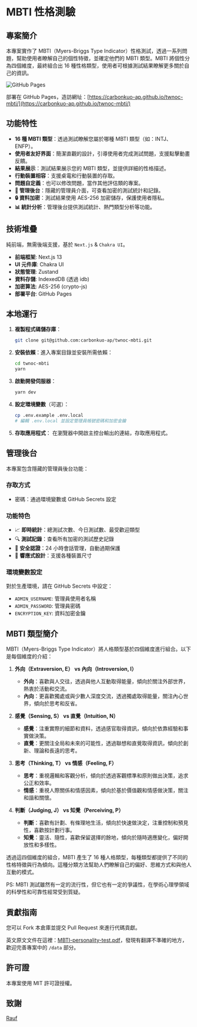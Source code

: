 # MBTI 性格測驗

## 專案簡介

本專案實作了 MBTI（Myers-Briggs Type Indicator）性格測試，透過一系列問題，幫助使用者瞭解自己的個性特徵，並確定他們的 MBTI 類型。MBTI 將個性分為四個維度，最終組合出 16 種性格類型，使用者可根據測試結果瞭解更多關於自己的資訊。

![GitHub Pages](https://img.shields.io/badge/GitHub%20Pages-Deployed-brightgreen)

部署在 GitHub Pages，造訪網址：[https://carbonkuo-ap.github.io/twnoc-mbti/](https://carbonkuo-ap.github.io/twnoc-mbti/)

## 功能特性

- **16 種 MBTI 類型**：透過測試瞭解您屬於哪種 MBTI 類型（如：INTJ、ENFP）。
- **使用者友好界面**：簡潔直觀的設計，引導使用者完成測試問題，支援點擊動畫反饋。
- **結果展示**：測試結果展示您的 MBTI 類型，並提供詳細的性格描述。
- **行動裝置相容**：支援桌電和行動裝置的存取。
- **問題自定義**：也可以修改問題，當作其他評估類的專案。
- **🔐 管理後台**：隱藏的管理員介面，可查看加密的測試統計和記錄。
- **🔒 資料加密**：測試結果使用 AES-256 加密儲存，保護使用者隱私。
- **📊 統計分析**：管理後台提供測試統計、熱門類型分析等功能。

## 技術堆疊

純前端，無需後端支援，基於 `Next.js` & `Chakra UI`。

- **前端框架**: Next.js 13
- **UI 元件庫**: Chakra UI
- **狀態管理**: Zustand
- **資料存儲**: IndexedDB (透過 idb)
- **加密算法**: AES-256 (crypto-js)
- **部署平台**: GitHub Pages

## 本地運行

1. **複製程式碼儲存庫**：

   ```bash
   git clone git@github.com:carbonkuo-ap/twnoc-mbti.git
   ```

2. **安裝依賴**：進入專案目錄並安裝所需依賴：

   ```bash
   cd twnoc-mbti
   yarn
   ```

3. **啟動開發伺服器**：

   ```bash
   yarn dev
   ```

4. **設定環境變數**（可選）：

   ```bash
   cp .env.example .env.local
   # 編輯 .env.local 並設定管理員帳號密碼和加密金鑰
   ```

5. **存取應用程式**：
   在瀏覽器中開啟主控台輸出的連結，存取應用程式。

## 管理後台

本專案包含隱藏的管理員後台功能：

### 存取方式

- 密碼：通過環境變數或 GitHub Secrets 設定

### 功能特色

- 📈 **即時統計**：總測試次數、今日測試數、最受歡迎類型
- 🔍 **測試記錄**：查看所有加密的測試歷史記錄
- 🔐 **安全認證**：24 小時會話管理，自動過期保護
- 📱 **響應式設計**：支援各種裝置尺寸

### 環境變數設定

對於生產環境，請在 GitHub Secrets 中設定：

- `ADMIN_USERNAME`: 管理員使用者名稱
- `ADMIN_PASSWORD`: 管理員密碼
- `ENCRYPTION_KEY`: 資料加密金鑰

## MBTI 類型簡介

MBTI（Myers-Briggs Type Indicator）將人格類型基於四個維度進行組合。以下是每個維度的介紹：

1. **外向（Extraversion, E） vs 內向（Introversion, I）**

   - **外向**：喜歡與人交往，透過與他人互動取得能量，傾向於關注外部世界，熱衷於活動和交流。
   - **內向**：更喜歡獨處或與少數人深度交流，透過獨處取得能量，關注內心世界，傾向於思考和反省。

2. **感覺（Sensing, S） vs 直覺（Intuition, N）**

   - **感覺**：注重實際的細節和資料，透過感官取得資訊，傾向於依靠經驗和事實做決策。
   - **直覺**：更關注全局和未來的可能性，透過聯想和直覺取得資訊，傾向於創新、理論和長遠的思考。

3. **思考（Thinking, T） vs 情感（Feeling, F）**

   - **思考**：重視邏輯和客觀分析，傾向於透過客觀標準和原則做出決策，追求公正和效率。
   - **情感**：重視人際關係和情感因素，傾向於基於價值觀和情感做決策，關注和諧和關懷。

4. **判斷（Judging, J） vs 知覺（Perceiving, P）**
   - **判斷**：喜歡有計劃、有條理地生活，傾向於快速做決定，注重控制和預見性，喜歡按計劃行事。
   - **知覺**：靈活、隨性，喜歡保留選擇的餘地，傾向於隨時適應變化，偏好開放性和多樣性。

透過這四個維度的組合，MBTI 產生了 16 種人格類型，每種類型都提供了不同的性格特徵與行為傾向。這種分類方法幫助人們瞭解自己的偏好、思維方式和與他人互動的模式。

PS: MBTI 測試雖然有一定的流行性，但它也有一定的爭議性，在學術心理學領域的科學性和可靠性經常受到質疑。

## 貢獻指南

您可以 Fork 本倉庫並提交 Pull Request 來進行代碼貢獻。

英文原文文件在這裡：[MBTI-personality-test.pdf](./public/MBTI-personality-test.pdf)，發現有翻譯不準確的地方，歡迎完善專案中的 `/data` 部分。

## 許可證

本專案使用 MIT 許可證授權。

## 致謝

[Rauf](https://github.com/rauf-21)
